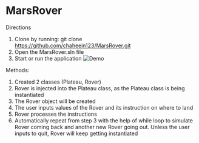 # MarsRover

Directions
1) Clone by running: git clone https://github.com/chaheein123/MarsRover.git
2) Open the MarsRover.sln file
3) Start or run the application 
![Demo](https://ianimagedata.s3.amazonaws.com/example.gif)

Methods:
1) Created 2 classes (Plateau, Rover)
2) Rover is injected into the Plateau class, as the Plateau class is being instantiated
3) The Rover object will be created
4) The user inputs values of the Rover and its instruction on where to land
5) Rover processes the instructions
6) Automatically repeat from step 3 with the help of while loop to simulate Rover coming back and another new Rover going out. Unless the user inputs to quit, Rover will keep getting instantiated
